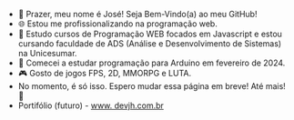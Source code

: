 - 👋 Prazer, meu nome é José! Seja Bem-Vindo(a) ao meu GitHub!
- 🌐 Estou me profissionalizando na programação web.
- 🌱 Estudo cursos de Programação WEB focados em Javascript e estou cursando faculdade de ADS (Análise e Desenvolvimento de Sistemas) na Unicesumar.
- 🤖 Comecei a estudar programação para Arduino em fevereiro de 2024.
- 🎮 Gosto de jogos FPS, 2D, MMORPG e LUTA.
- No momento, é só isso. Espero mudar essa página em breve! Até mais! 👋
- Portifólio (futuro) - <a href="https://devjh.com.br" target="_blank">www. devjh.com.br</a>

<!---
DEV-HenriQ/DEV-HenriQ is a ✨ special ✨ repository because its `README.md` (this file) appears on your GitHub profile.
You can click the Preview link to take a look at your changes.
--->
